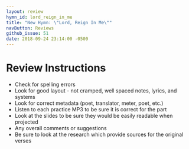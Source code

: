 ```yaml
---
layout: review
hymn_id: lord_reign_in_me
title: "New Hymn: \"Lord, Reign In Me\""
navButton: Reviews
github_issue: 51
date: 2018-09-24 23:14:00 -0500
---
```

# Review Instructions

- Check for spelling errors
- Look for good layout - not cramped, well spaced notes, lyrics, and systems
- Look for correct metadata (poet, translator, meter, poet, etc.)
- Listen to each practice MP3 to be sure it is correct for the part
- Look at the slides to be sure they would be easily readable when projected
- Any overall comments or suggestions
- Be sure to look at the research which provide sources for the original verses
